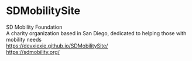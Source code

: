 # SDMobilitySite
SD Mobility Foundation  
A charity organization based in San Diego, dedicated to helping those with mobility needs  
https://devxiexie.github.io/SDMobilitySite/  
https://sdmobility.org/
